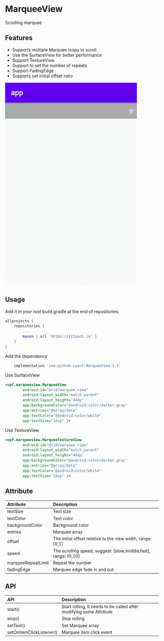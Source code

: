 # MarqueeView
Scrolling marquee

## Features
- Supports multiple Marquee loops to scroll
- Use the SurfaceView for better performance
- Support TextureView
- Support to set the number of repeats
- Support FadingEdge
- Supports set initial offset ratio

![image](https://github.com/cyynf/MarqueeView/blob/master/image.gif)

## Usage

Add it in your root build.gradle at the end of repositories:
``` groovy
allprojects {
	repositories {
		...
		maven { url 'https://jitpack.io' }
	}
}
```
Add the dependency
``` groovy
	implementation 'com.github.cyynf:MarqueeView:1.4'
```
Use SurfaceView
``` xml
<cpf.marqueeview.MarqueeView
        android:id="@+id/marquee_view"
        android:layout_width="match_parent"
        android:layout_height="44dp"
        app:backgroundColor="@android:color/darker_gray"
        app:entries="@array/data"
        app:textColor="@android:color/white"
        app:textSize="16sp" />
```
Use TextureView
``` xml
<cpf.marqueeview.MarqueeTextureView
        android:id="@+id/marquee_view"
        android:layout_width="match_parent"
        android:layout_height="44dp"
        app:backgroundColor="@android:color/darker_gray"
        app:entries="@array/data"
        app:textColor="@android:color/white"
        app:textSize="16sp" />
```

## Attribute

| Attribute               | Description  | 
|:---				      |:---| 
| textSize                | Text size | 
| textColor               | Text color | 
| backgroundColor         | Background color |
| entries                 | Marquee array | 
| offset                  | The initial offset relative to the view width, range: [0,1] | 
| speed                   | The scrolling speed, suggest: [slow,middle,fast], range: (0,10] | 
| marqueeRepeatLimit      | Repeat the number |
| fadingEdge              | Marquee edge fade in and out |

## API

| API                       | Description  | 
|:---				        |:---| 
| start()                   | Start rolling, It needs to be called after modifying some Attribute | 
| stop()                    | Stop rolling | 
| setText()                 | Set Marquee array | 
| setOnItemClickListener()  | Marquee item click event | 
